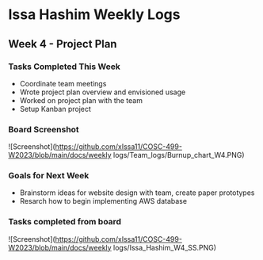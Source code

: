 # Issa Hashim Weekly Logs

## Week 4 - Project Plan 

### Tasks Completed This Week
* Coordinate team meetings
* Wrote project plan overview and envisioned usage
* Worked on project plan with the team
* Setup Kanban project
  
### Board Screenshot
![Screenshot](https://github.com/xIssa11/COSC-499-W2023/blob/main/docs/weekly logs/Team_logs/Burnup_chart_W4.PNG)

### Goals for Next Week 
* Brainstorm ideas for website design with team, create paper prototypes
* Resarch how to begin implementing AWS database

  
### Tasks completed from board

![Screenshot](https://github.com/xIssa11/COSC-499-W2023/blob/main/docs/weekly logs/Issa_Hashim_W4_SS.PNG)
